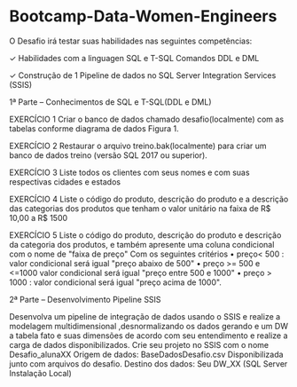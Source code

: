 # Bootcamp-Data-Women-Engineers
O Desafio irá testar suas habilidades nas seguintes competências:

✓ Habilidades com a linguagen SQL e T-SQL Comandos DDL e DML 

✓ Construção de 1 Pipeline de dados no SQL Server Integration Services (SSIS) 

1ª Parte – Conhecimentos de SQL e T-SQL(DDL e DML)

EXERCÍCIO 1
Criar o banco de dados chamado desafio(localmente) com as tabelas conforme diagrama de dados Figura 1.

EXERCÍCIO 2
Restaurar o arquivo treino.bak(localmente) para criar um banco de dados treino (versão SQL 2017 ou superior).

EXERCÍCIO 3
Liste todos os clientes com seus nomes e com suas respectivas cidades e estados

EXERCÍCIO 4
Liste o código do produto, descrição do produto e a descrição das categorias dos produtos que tenham o valor unitário na faixa de R$ 10,00 a R$ 1500

EXERCÍCIO 5
Liste o código do produto, descrição do produto e descrição da categoria dos produtos, e também apresente uma coluna condicional com o nome de "faixa de preço"
Com os seguintes critérios
• preço< 500 : valor condicional será igual "preço abaixo de 500"
• preço >= 500 e <=1000 valor condicional será igual "preço entre 500 e 1000"
• preço > 1000 : valor condicional será igual "preço acima de 1000".

2ª Parte – Desenvolvimento Pipeline SSIS

Desenvolva um pipeline de integração de dados usando o SSIS e realize a modelagem multidimensional ,desnormalizando os dados gerando e um DW a tabela fato e suas dimensões de acordo com seu entendimento e realize a carga de dados disponibilizados.
Crie seu projeto no SSIS com o nome Desafio_alunaXX
Origem de dados: BaseDadosDesafio.csv
Disponibilizada junto com arquivos do desafio.
Destino dos dados: Seu DW_XX (SQL Server Instalação Local)
